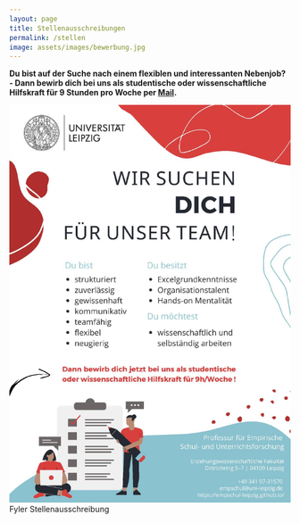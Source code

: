 ```yaml
---
layout: page
title: Stellenausschreibungen
permalink: /stellen
image: assets/images/bewerbung.jpg
---
```

<p><b>Du bist auf der Suche nach einem flexiblen und interessanten Nebenjob? - Dann bewirb dich bei uns als studentische oder wissenschaftliche Hilfskraft für 9 Stunden pro Woche per <a href="mailto:empschul@uni-leipzig.de">Mail</a>.</b></p>

<img src="assets/images/Stellenausschreibung.jpg">Fyler Stellenausschreibung</img> 

